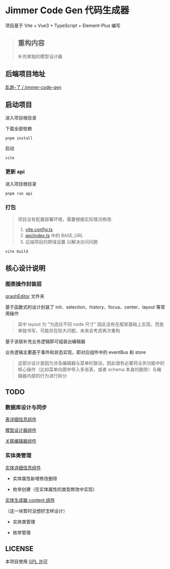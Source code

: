 # Jimmer Code Gen 代码生成器

项目基于 Vite + Vue3 + TypeScript + Element-Plus 编写

> ## 重构内容
> 
> 补充单独的模型设计器
> 

## 后端项目地址

[乱跑-了 / jimmer-code-gen](https://gitee.com/run-around---whats-wrong/jimmer-code-gen.git)

## 启动项目

进入项目根目录

下载全部依赖
```
pnpm install
```

启动
```
vite
```

### 更新 api

进入项目根目录

```
pnpm run api
```

### 打包

> 项目没有配置部署环境，需要根据实际情况修改: 
> 1. [vite.config.ts](vite.config.ts) 
> 2. [api/index.ts](src%2Fapi%2Findex.ts) 中的 BASE_URL
> 3. 后端项目的跨域设置
> 以解决访问问题

```
vite build
```

## 核心设计说明

### 图表操作封装层

[graphEditor](src%2Futils%2FgraphEditor) 文件夹

基于函数式的设计封装了 init、selection、history、focus、center、layout 等常用操作

> 其中 layout 为 "为适应不同 node 尺寸" 因此没有在框架基础上实现，而是单独书写，可能存在较大问题，未来会考虑再次重构

基于该层补充业务逻辑即可组装出编辑器

业务逻辑主要基于事件和状态实现，即对应组件中的 eventBus 和 store

> 这部分设计是因为涉及编辑器与菜单栏联动，因此很有必要将业务功能中的核心操作（比如菜单向图中导入多张表，或者 schema 本身的删除）与编辑器内部的行为进行拆分

## TODO

### 数据库设计与同步

[表详细信息组件](src%2Fcomponents%2Fglobal%2FTableEntityDialog%2FTableInfo.vue)

[模型设计器组件](src%2Fcomponents%2FModelEditor%2Findex.vue)

[关联编辑器组件](src%2Fcomponents%2FAssociationEditor%2Findex.vue)

### 实体类管理

[实体详细信息组件](src%2Fcomponents%2FEntityGenerator%2Fentity%2FEntityInfo.vue)

- 实体属性新增修改删除

- 枚举创建（在实体属性的类型修改中实现）

[实体生成器 content 组件](src%2Fcomponents%2FEntityGenerator%2Findex.vue)

（这一块暂时没想好怎样设计）

- 实体类管理

- 枚举管理

## LICENSE

本项目使用 [GPL 许可](LICENSE)